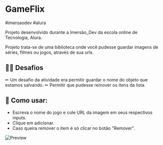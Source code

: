 # GameFlix
#imersaodev #alura

Projeto desenvolvido durante a Imersão_Dev da escola online de Tecnologia, Alura.

Projeto trata-se de uma biblioteca onde você pudesse guardar imagens de séries, filmes ou jogos, através de sua urls.

## 👨‍💻 Desafios
✏ Um desafio da atividade era permitir guardar o nome do objeto que estamos salvando.
✏ Permitir que pudesse remover os itens da lista.

## 🔧 Como usar:

- Escreva o nome do jogo e cole URL da imagem em seus respectivos inputs.
- Clique em adicionar.
- Caso queira remover o item é só clicar no botão "Remover".

![Preview](./preview.png)
